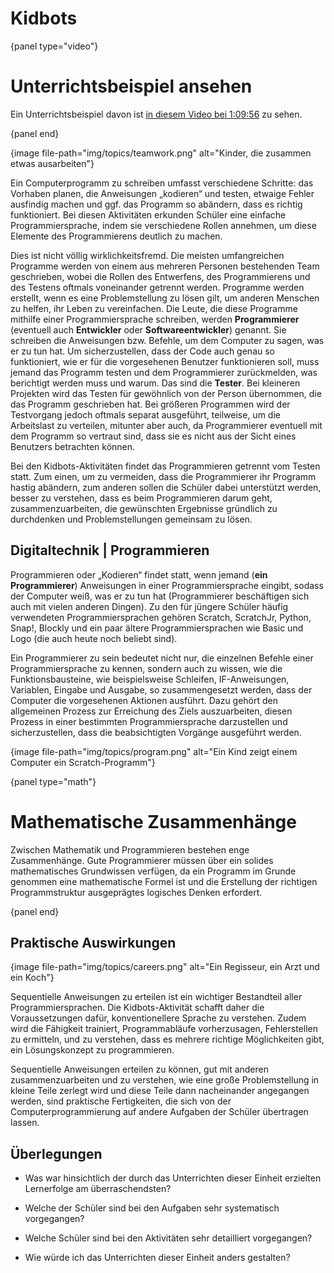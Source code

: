 # Kidbots

{panel type="video"}

# Unterrichtsbeispiel ansehen

Ein Unterrichtsbeispiel davon ist [in diesem Video bei 1:09:56](https://www.youtube.com/watch?time_continue=3748&v=LH7cNtnV5DY) zu sehen.

{panel end}

{image file-path="img/topics/teamwork.png" alt="Kinder, die zusammen etwas ausarbeiten"}

Ein Computerprogramm zu schreiben umfasst verschiedene Schritte: das Vorhaben planen, die Anweisungen „kodieren“ und testen, etwaige Fehler ausfindig machen und ggf. das Programm so abändern, dass es richtig funktioniert. Bei diesen Aktivitäten erkunden Schüler eine einfache Programmiersprache, indem sie verschiedene Rollen annehmen, um diese Elemente des Programmierens deutlich zu machen.

Dies ist nicht völlig wirklichkeitsfremd. Die meisten umfangreichen Programme werden von einem aus mehreren Personen bestehenden Team geschrieben, wobei die Rollen des Entwerfens, des Programmierens und des Testens oftmals voneinander getrennt werden. Programme werden erstellt, wenn es eine Problemstellung zu lösen gilt, um anderen Menschen zu helfen, ihr Leben zu vereinfachen. Die Leute, die diese Programme mithilfe einer Programmiersprache schreiben, werden **Programmierer** (eventuell auch **Entwickler** oder **Softwareentwickler**) genannt. Sie schreiben die Anweisungen bzw. Befehle, um dem Computer zu sagen, was er zu tun hat. Um sicherzustellen, dass der Code auch genau so funktioniert, wie er für die vorgesehenen Benutzer funktionieren soll, muss jemand das Programm testen und dem Programmierer zurückmelden, was berichtigt werden muss und warum. Das sind die **Tester**. Bei kleineren Projekten wird das Testen für gewöhnlich von der Person übernommen, die das Programm geschrieben hat. Bei größeren Programmen wird der Testvorgang jedoch oftmals separat ausgeführt, teilweise, um die Arbeitslast zu verteilen, mitunter aber auch, da Programmierer eventuell mit dem Programm so vertraut sind, dass sie es nicht aus der Sicht eines Benutzers betrachten können.

Bei den Kidbots-Aktivitäten findet das Programmieren getrennt vom Testen statt. Zum einen, um zu vermeiden, dass die Programmierer ihr Programm hastig abändern, zum anderen sollen die Schüler dabei unterstützt werden, besser zu verstehen, dass es beim Programmieren darum geht, zusammenzuarbeiten, die gewünschten Ergebnisse gründlich zu durchdenken und Problemstellungen gemeinsam zu lösen.

## Digitaltechnik | Programmieren

Programmieren oder „Kodieren“ findet statt, wenn jemand (**ein Programmierer**) Anweisungen in einer Programmiersprache eingibt, sodass der Computer weiß, was er zu tun hat (Programmierer beschäftigen sich auch mit vielen anderen Dingen). Zu den für jüngere Schüler häufig verwendeten Programmiersprachen gehören Scratch, ScratchJr, Python, Snap!, Blockly und ein paar ältere Programmiersprachen wie Basic und Logo (die auch heute noch beliebt sind).

Ein Programmierer zu sein bedeutet nicht nur, die einzelnen Befehle einer Programmiersprache zu kennen, sondern auch zu wissen, wie die Funktionsbausteine, wie beispielsweise Schleifen, IF-Anweisungen, Variablen, Eingabe und Ausgabe, so zusammengesetzt werden, dass der Computer die vorgesehenen Aktionen ausführt. Dazu gehört den allgemeinen Prozess zur Erreichung des Ziels auszuarbeiten, diesen Prozess in einer bestimmten Programmiersprache darzustellen und sicherzustellen, dass die beabsichtigten Vorgänge ausgeführt werden.

{image file-path="img/topics/program.png" alt="Ein Kind zeigt einem Computer ein Scratch-Programm"}

{panel type="math"}

# Mathematische Zusammenhänge

Zwischen Mathematik und Programmieren bestehen enge Zusammenhänge. Gute Programmierer müssen über ein solides mathematisches Grundwissen verfügen, da ein Programm im Grunde genommen eine mathematische Formel ist und die Erstellung der richtigen Programmstruktur ausgeprägtes logisches Denken erfordert.

{panel end}

## Praktische Auswirkungen

{image file-path="img/topics/careers.png" alt="Ein Regisseur, ein Arzt und ein Koch"}

Sequentielle Anweisungen zu erteilen ist ein wichtiger Bestandteil aller Programmiersprachen. Die Kidbots-Aktivität schafft daher die Voraussetzungen dafür, konventionellere Sprache zu verstehen. Zudem wird die Fähigkeit trainiert, Programmabläufe vorherzusagen, Fehlerstellen zu ermitteln, und zu verstehen, dass es mehrere richtige Möglichkeiten gibt, ein Lösungskonzept zu programmieren.

Sequentielle Anweisungen erteilen zu können, gut mit anderen zusammenzuarbeiten und zu verstehen, wie eine große Problemstellung in kleine Teile zerlegt wird und diese Teile dann nacheinander angegangen werden, sind praktische Fertigkeiten, die sich von der Computerprogrammierung auf andere Aufgaben der Schüler übertragen lassen.

## Überlegungen

- Was war hinsichtlich der durch das Unterrichten dieser Einheit erzielten Lernerfolge am überraschendsten?

- Welche der Schüler sind bei den Aufgaben sehr systematisch vorgegangen?

- Welche Schüler sind bei den Aktivitäten sehr detailliert vorgegangen?

- Wie würde ich das Unterrichten dieser Einheit anders gestalten?